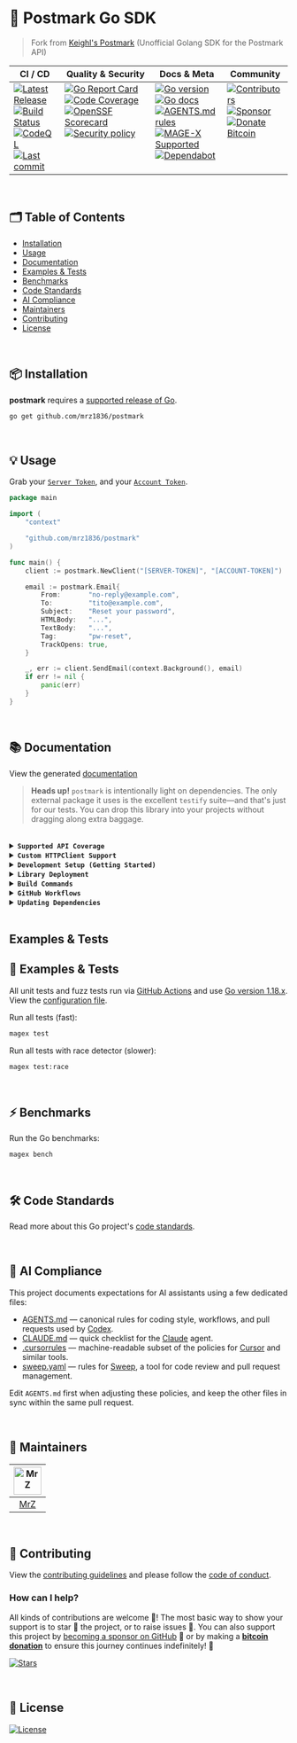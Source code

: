 # 📨 Postmark Go SDK
> Fork from [Keighl's Postmark](https://github.com/keighl/postmark) (Unofficial Golang SDK for the Postmark API)

<table>
  <thead>
    <tr>
      <th>CI&nbsp;/&nbsp;CD</th>
      <th>Quality&nbsp;&amp;&nbsp;Security</th>
      <th>Docs&nbsp;&amp;&nbsp;Meta</th>
      <th>Community</th>
    </tr>
  </thead>
  <tbody>
    <tr>
      <td valign="top" align="left">
        <a href="https://github.com/mrz1836/postmark/releases">
          <img src="https://img.shields.io/github/release-pre/mrz1836/postmark?logo=github&style=flat" alt="Latest Release">
        </a><br/>
        <a href="https://github.com/mrz1836/postmark/actions">
          <img src="https://img.shields.io/github/actions/workflow/status/mrz1836/postmark/fortress.yml?branch=master&logo=github&style=flat" alt="Build Status">
        </a><br/>
		<a href="https://github.com/mrz1836/postmark/actions">
          <img src="https://github.com/mrz1836/postmark/actions/workflows/codeql-analysis.yml/badge.svg?style=flat" alt="CodeQL">
        </a><br/>
        <a href="https://github.com/mrz1836/postmark/commits/master">
		  <img src="https://img.shields.io/github/last-commit/mrz1836/postmark?style=flat&logo=clockify&logoColor=white" alt="Last commit">
		</a>
      </td>
      <td valign="top" align="left">
        <a href="https://goreportcard.com/report/github.com/mrz1836/postmark">
          <img src="https://goreportcard.com/badge/github.com/mrz1836/postmark?style=flat" alt="Go Report Card">
        </a><br/>
		<a href="https://codecov.io/gh/mrz1836/postmark">
          <img src="https://codecov.io/gh/mrz1836/postmark/branch/master/graph/badge.svg?style=flat" alt="Code Coverage">
        </a><br/>
		<a href="https://scorecard.dev/viewer/?uri=github.com/mrz1836/postmark">
          <img src="https://api.scorecard.dev/projects/github.com/mrz1836/postmark/badge?logo=springsecurity&logoColor=white" alt="OpenSSF Scorecard">
        </a><br/>
		<a href=".github/SECURITY.md">
          <img src="https://img.shields.io/badge/security-policy-blue?style=flat&logo=springsecurity&logoColor=white" alt="Security policy">
        </a>
      </td>
      <td valign="top" align="left">
        <a href="https://golang.org/">
          <img src="https://img.shields.io/github/go-mod/go-version/mrz1836/postmark?style=flat" alt="Go version">
        </a><br/>
        <a href="https://pkg.go.dev/github.com/mrz1836/postmark?tab=doc">
          <img src="https://pkg.go.dev/badge/github.com/mrz1836/postmark.svg?style=flat" alt="Go docs">
        </a><br/>
        <a href=".github/AGENTS.md">
          <img src="https://img.shields.io/badge/AGENTS.md-found-40b814?style=flat&logo=openai" alt="AGENTS.md rules">
        </a><br/>
        <a href="https://github.com/mrz1836/mage-x">
          <img src="https://img.shields.io/badge/Mage-supported-brightgreen?style=flat&logo=go&logoColor=white" alt="MAGE-X Supported">
        </a><br/>
		<a href=".github/dependabot.yml">
          <img src="https://img.shields.io/badge/dependencies-automatic-blue?logo=dependabot&style=flat" alt="Dependabot">
        </a>
      </td>
      <td valign="top" align="left">
        <a href="https://github.com/mrz1836/postmark/graphs/contributors">
          <img src="https://img.shields.io/github/contributors/mrz1836/postmark?style=flat&logo=contentful&logoColor=white" alt="Contributors">
        </a><br/>
        <a href="https://github.com/sponsors/mrz1836">
          <img src="https://img.shields.io/badge/sponsor-MrZ-181717.svg?logo=github&style=flat" alt="Sponsor">
        </a><br/>
        <a href="https://mrz1818.com/?tab=tips&utm_source=github&utm_medium=sponsor-link&utm_campaign=postmark&utm_term=postmark&utm_content=postmark">
          <img src="https://img.shields.io/badge/donate-bitcoin-ff9900.svg?logo=bitcoin&style=flat" alt="Donate Bitcoin">
        </a>
      </td>
    </tr>
  </tbody>
</table>

<br/>

## 🗂️ Table of Contents
* [Installation](#-installation)
* [Usage](#-usage)
* [Documentation](#-documentation)
* [Examples & Tests](#-examples--tests)
* [Benchmarks](#-benchmarks)
* [Code Standards](#-code-standards)
* [AI Compliance](#-ai-compliance)
* [Maintainers](#-maintainers)
* [Contributing](#-contributing)
* [License](#-license)

<br/>

## 📦 Installation

**postmark** requires a [supported release of Go](https://golang.org/doc/devel/release.html#policy).
```shell script
go get github.com/mrz1836/postmark
```

<br/>

## 💡 Usage
Grab your [`Server Token`](https://account.postmarkapp.com/servers/XXXX/credentials), and your [`Account Token`](https://account.postmarkapp.com/account/edit).

```go
package main

import (
	"context"

	"github.com/mrz1836/postmark"
)

func main() {
	client := postmark.NewClient("[SERVER-TOKEN]", "[ACCOUNT-TOKEN]")

	email := postmark.Email{
		From:       "no-reply@example.com",
		To:         "tito@example.com",
		Subject:    "Reset your password",
		HTMLBody:   "...",
		TextBody:   "...",
		Tag:        "pw-reset",
		TrackOpens: true,
	}

	_, err := client.SendEmail(context.Background(), email)
	if err != nil {
		panic(err)
	}
}
```
<br/>

## 📚 Documentation

View the generated [documentation](https://pkg.go.dev/github.com/mrz1836/postmark?tab=doc)

> **Heads up!** `postmark` is intentionally light on dependencies. The only
external package it uses is the excellent `testify` suite—and that's just for
our tests. You can drop this library into your projects without dragging along
extra baggage.

<br/>

<details>
<summary><strong><code>Supported API Coverage</code></strong></summary>
<br/>

* [x] **[Email API](https://postmarkapp.com/developer/api/email-api)**
	* [x] [`POST /email`](https://postmarkapp.com/developer/api/email-api#send-a-single-email) - Send a single email ([email.go](email.go))
	* [x] [`POST /email/batch`](https://postmarkapp.com/developer/api/email-api#send-batch-emails) - Send batch emails ([email.go](email.go))

* [x] **[Templates API](https://postmarkapp.com/developer/api/templates-api)**
	* [x] [`POST /email/withTemplate`](https://postmarkapp.com/developer/api/templates-api#email-with-template) - Send email with template ([templates.go](templates.go))
	* [x] [`POST /email/batchWithTemplates`](https://postmarkapp.com/developer/api/templates-api#send-batch-with-templates) - Send batch with templates ([templates.go](templates.go))
	* [x] [`PUT /templates/push`](https://postmarkapp.com/developer/api/templates-api#push-templates) - Push templates to another server ([templates.go](templates.go))
	* [x] [`GET /templates/{templateIdOrAlias}`](https://postmarkapp.com/developer/api/templates-api#get-template) - Get a template ([templates.go](templates.go))
	* [x] [`POST /templates`](https://postmarkapp.com/developer/api/templates-api#create-template) - Create a template ([templates.go](templates.go))
	* [x] [`PUT /templates/{templateIdOrAlias}`](https://postmarkapp.com/developer/api/templates-api#edit-template) - Edit a template ([templates.go](templates.go))
	* [x] [`GET /templates`](https://postmarkapp.com/developer/api/templates-api#list-templates) - List templates ([templates.go](templates.go))
	* [x] [`DELETE /templates/{templateIdOrAlias}`](https://postmarkapp.com/developer/api/templates-api#delete-template) - Delete a template ([templates.go](templates.go))
	* [x] [`POST /templates/validate`](https://postmarkapp.com/developer/api/templates-api#validate-template) - Validate a template ([templates.go](templates.go))

* [x] **[Bounce API](https://postmarkapp.com/developer/api/bounce-api)**
	* [x] [`GET /deliverystats`](https://postmarkapp.com/developer/api/bounce-api#get-delivery-stats) - Get delivery stats ([bounce.go](bounce.go))
	* [x] [`GET /bounces`](https://postmarkapp.com/developer/api/bounce-api#get-bounces) - Get bounces ([bounce.go](bounce.go))
	* [x] [`GET /bounces/{bounceid}`](https://postmarkapp.com/developer/api/bounce-api#get-bounce) - Get a single bounce ([bounce.go](bounce.go))
	* [x] [`GET /bounces/{bounceid}/dump`](https://postmarkapp.com/developer/api/bounce-api#get-bounce-dump) - Get bounce dump ([bounce.go](bounce.go))
	* [x] [`PUT /bounces/{bounceid}/activate`](https://postmarkapp.com/developer/api/bounce-api#activate-bounce) - Activate a bounce ([bounce.go](bounce.go))
	* [x] [`GET /bounces/tags`](https://postmarkapp.com/developer/api/bounce-api#get-bounced-tags) - Get bounced tags ([bounce.go](bounce.go))

* [x] **[Messages API](https://postmarkapp.com/developer/api/messages-api)**
	* [x] [`GET /messages/outbound`](https://postmarkapp.com/developer/api/messages-api#outbound-message-search) - Search outbound messages ([messages_outbound.go](messages_outbound.go))
	* [x] [`GET /messages/outbound/{messageid}/details`](https://postmarkapp.com/developer/api/messages-api#outbound-message-details) - Get outbound message details ([messages_outbound.go](messages_outbound.go))
	* [x] [`GET /messages/outbound/{messageid}/dump`](https://postmarkapp.com/developer/api/messages-api#outbound-message-dump) - Get outbound message dump ([messages_outbound.go](messages_outbound.go))
	* [x] [`GET /messages/outbound/opens`](https://postmarkapp.com/developer/api/messages-api#message-opens) - Get message opens ([messages_outbound.go](messages_outbound.go))
	* [x] [`GET /messages/outbound/opens/{messageid}`](https://postmarkapp.com/developer/api/messages-api#opens-for-single-message) - Get opens for single message ([messages_outbound.go](messages_outbound.go))
	* [x] [`GET /messages/outbound/clicks`](https://postmarkapp.com/developer/api/messages-api#message-clicks) - Get message clicks ([messages_outbound.go](messages_outbound.go))
	* [x] [`GET /messages/outbound/clicks/{messageid}`](https://postmarkapp.com/developer/api/messages-api#clicks-for-single-message) - Get clicks for single message ([messages_outbound.go](messages_outbound.go))
	* [x] [`GET /messages/inbound`](https://postmarkapp.com/developer/api/messages-api#inbound-message-search) - Search inbound messages ([messages_inbound.go](messages_inbound.go))
	* [x] [`GET /messages/inbound/{messageid}/details`](https://postmarkapp.com/developer/api/messages-api#inbound-message-details) - Get inbound message details ([messages_inbound.go](messages_inbound.go))
	* [x] [`PUT /messages/inbound/{messageid}/bypass`](https://postmarkapp.com/developer/api/messages-api#bypass-inbound-message-rules) - Bypass inbound message rules ([messages_inbound.go](messages_inbound.go))
	* [x] [`PUT /messages/inbound/{messageid}/retry`](https://postmarkapp.com/developer/api/messages-api#retry-inbound-message-processing) - Retry inbound message processing ([messages_inbound.go](messages_inbound.go))

* [x] **[Message Streams API](https://postmarkapp.com/developer/api/message-streams-api)**
	* [x] [`GET /message-streams`](https://postmarkapp.com/developer/api/message-streams-api#list-message-streams) - List message streams ([message_streams.go](message_streams.go))
	* [x] [`GET /message-streams/{stream_ID}`](https://postmarkapp.com/developer/api/message-streams-api#get-message-stream) - Get a message stream ([message_streams.go](message_streams.go))
	* [x] [`PATCH /message-streams/{stream_ID}`](https://postmarkapp.com/developer/api/message-streams-api#edit-message-stream) - Edit a message stream ([message_streams.go](message_streams.go))
	* [x] [`POST /message-streams`](https://postmarkapp.com/developer/api/message-streams-api#create-message-stream) - Create a message stream ([message_streams.go](message_streams.go))
	* [x] [`POST /message-streams/{stream_ID}/archive`](https://postmarkapp.com/developer/api/message-streams-api#archive-message-stream) - Archive a message stream ([message_streams.go](message_streams.go))
	* [x] [`POST /message-streams/{stream_ID}/unarchive`](https://postmarkapp.com/developer/api/message-streams-api#unarchive-message-stream) - Unarchive a message stream ([message_streams.go](message_streams.go))

* [x] **[Domains API](https://postmarkapp.com/developer/api/domains-api)**
	* [x] [`GET /domains`](https://postmarkapp.com/developer/api/domains-api#list-domains) - List domains ([domains.go](domains.go))
	* [x] [`GET /domains/{domainid}`](https://postmarkapp.com/developer/api/domains-api#get-domain-details) - Get domain details ([domains.go](domains.go))
	* [x] [`POST /domains`](https://postmarkapp.com/developer/api/domains-api#create-domain) - Create a domain ([domains.go](domains.go))
	* [x] [`PUT /domains/{domainid}`](https://postmarkapp.com/developer/api/domains-api#edit-domain) - Edit a domain ([domains.go](domains.go))
	* [x] [`DELETE /domains/{domainid}`](https://postmarkapp.com/developer/api/domains-api#delete-domain) - Delete a domain ([domains.go](domains.go))
	* [x] [`PUT /domains/{domainid}/verifyDkim`](https://postmarkapp.com/developer/api/domains-api#verify-dkim) - Verify DKIM status ([domains.go](domains.go))
	* [x] [`PUT /domains/{domainid}/verifyReturnPath`](https://postmarkapp.com/developer/api/domains-api#verify-return-path) - Verify return-path status ([domains.go](domains.go))
	* [x] [`POST /domains/{domainid}/rotatedkim`](https://postmarkapp.com/developer/api/domains-api#rotate-dkim) - Rotate DKIM keys ([domains.go](domains.go))

* [x] **[Sender Signatures API](https://postmarkapp.com/developer/api/signatures-api)**
	* [x] [`GET /senders`](https://postmarkapp.com/developer/api/signatures-api#list-sender-signatures) - List sender signatures ([sender_signatures.go](sender_signatures.go))
	* [x] [`GET /senders/{signatureid}`](https://postmarkapp.com/developer/api/signatures-api#get-sender-signature-details) - Get sender signature details ([sender_signatures.go](sender_signatures.go))
	* [x] [`POST /senders`](https://postmarkapp.com/developer/api/signatures-api#create-signature) - Create a signature ([sender_signatures.go](sender_signatures.go))
	* [x] [`PUT /senders/{signatureid}`](https://postmarkapp.com/developer/api/signatures-api#edit-signature) - Edit a signature ([sender_signatures.go](sender_signatures.go))
	* [x] [`DELETE /senders/{signatureid}`](https://postmarkapp.com/developer/api/signatures-api#delete-signature) - Delete a signature ([sender_signatures.go](sender_signatures.go))
	* [x] [`POST /senders/{signatureid}/resend`](https://postmarkapp.com/developer/api/signatures-api#resend-confirmation) - Resend confirmation ([sender_signatures.go](sender_signatures.go))

* [x] **[Stats API](https://postmarkapp.com/developer/api/stats-api)**
	* [x] [`GET /stats/outbound`](https://postmarkapp.com/developer/api/stats-api#get-outbound-overview) - Get outbound overview ([stats.go](stats.go))
	* [x] [`GET /stats/outbound/sends`](https://postmarkapp.com/developer/api/stats-api#get-sent-counts) - Get sent counts ([stats.go](stats.go))
	* [x] [`GET /stats/outbound/bounces`](https://postmarkapp.com/developer/api/stats-api#get-bounce-counts) - Get bounce counts ([stats.go](stats.go))
	* [x] [`GET /stats/outbound/spam`](https://postmarkapp.com/developer/api/stats-api#get-spam-complaints) - Get spam complaints ([stats.go](stats.go))
	* [x] [`GET /stats/outbound/tracked`](https://postmarkapp.com/developer/api/stats-api#get-tracked-email-counts) - Get tracked email counts ([stats.go](stats.go))
	* [x] [`GET /stats/outbound/opens`](https://postmarkapp.com/developer/api/stats-api#get-email-open-counts) - Get email open counts ([stats.go](stats.go))
	* [x] [`GET /stats/outbound/opens/platforms`](https://postmarkapp.com/developer/api/stats-api#get-email-platform-usage) - Get email platform usage ([stats.go](stats.go))
	* [x] [`GET /stats/outbound/opens/emailclients`](https://postmarkapp.com/developer/api/stats-api#get-email-client-usage) - Get email client usage ([stats.go](stats.go))
	* [x] [`GET /stats/outbound/clicks`](https://postmarkapp.com/developer/api/stats-api#get-click-counts) - Get click counts ([stats.go](stats.go))
	* [x] [`GET /stats/outbound/clicks/browserfamilies`](https://postmarkapp.com/developer/api/stats-api#get-browser-usage) - Get browser usage ([stats.go](stats.go))
	* [x] [`GET /stats/outbound/clicks/platforms`](https://postmarkapp.com/developer/api/stats-api#get-browser-platform-usage) - Get browser platform usage ([stats.go](stats.go))
	* [x] [`GET /stats/outbound/clicks/location`](https://postmarkapp.com/developer/api/stats-api#get-click-location) - Get click location ([stats.go](stats.go))

* [x] **[Webhooks API](https://postmarkapp.com/developer/api/webhooks-api)**
	* [x] [`GET /webhooks`](https://postmarkapp.com/developer/api/webhooks-api#list-webhooks) - List webhooks ([webhooks.go](webhooks.go))
	* [x] [`GET /webhooks/{Id}`](https://postmarkapp.com/developer/api/webhooks-api#get-webhook) - Get a webhook ([webhooks.go](webhooks.go))
	* [x] [`POST /webhooks`](https://postmarkapp.com/developer/api/webhooks-api#create-webhook) - Create a webhook ([webhooks.go](webhooks.go))
	* [x] [`PUT /webhooks/{Id}`](https://postmarkapp.com/developer/api/webhooks-api#edit-webhook) - Edit a webhook ([webhooks.go](webhooks.go))
	* [x] [`DELETE /webhooks/{Id}`](https://postmarkapp.com/developer/api/webhooks-api#delete-webhook) - Delete a webhook ([webhooks.go](webhooks.go))

* [x] **[Suppressions API](https://postmarkapp.com/developer/api/suppressions-api)**
	* [x] [`GET /message-streams/{stream_id}/suppressions/dump`](https://postmarkapp.com/developer/api/suppressions-api#suppression-dump) - Suppression dump ([suppressions.go](suppressions.go))
	* [x] [`POST /message-streams/{stream_id}/suppressions`](https://postmarkapp.com/developer/api/suppressions-api#create-suppression) - Create suppressions ([suppressions.go](suppressions.go))
	* [x] [`POST /message-streams/{stream_id}/suppressions/delete`](https://postmarkapp.com/developer/api/suppressions-api#delete-suppression) - Delete suppressions ([suppressions.go](suppressions.go))

* [x] **[Servers API](https://postmarkapp.com/developer/api/servers-api)**
	* [x] [`GET /server`](https://postmarkapp.com/developer/api/servers-api#get-server) - Get current server ([server.go](server.go))
	* [x] [`PUT /server`](https://postmarkapp.com/developer/api/servers-api#edit-server) - Edit current server ([server.go](server.go))
	* [x] [`GET /servers/{serverid}`](https://postmarkapp.com/developer/api/servers-api#get-server) - Get a server ([servers.go](servers.go))
	* [x] [`POST /servers`](https://postmarkapp.com/developer/api/servers-api#create-server) - Create a server ([servers.go](servers.go))
	* [x] [`PUT /servers/{serverid}`](https://postmarkapp.com/developer/api/servers-api#edit-server) - Edit a server ([servers.go](servers.go))
	* [x] [`GET /servers`](https://postmarkapp.com/developer/api/servers-api#list-servers) - List servers ([servers.go](servers.go))
	* [x] [`DELETE /servers/{serverid}`](https://postmarkapp.com/developer/api/servers-api#delete-server) - Delete a server ([servers.go](servers.go))

* [x] **[Inbound Rules Triggers API](https://postmarkapp.com/developer/api/inbound-rules-triggers-api)**
	* [x] [`GET /triggers/inboundrules`](https://postmarkapp.com/developer/api/inbound-rules-triggers-api#list-inbound-rule-triggers) - List inbound rule triggers ([inbound_rules_triggers.go](inbound_rules_triggers.go))
	* [x] [`POST /triggers/inboundrules`](https://postmarkapp.com/developer/api/inbound-rules-triggers-api#create-inbound-rule-trigger) - Create an inbound rule trigger ([inbound_rules_triggers.go](inbound_rules_triggers.go))
	* [x] [`DELETE /triggers/inboundrules/{triggerid}`](https://postmarkapp.com/developer/api/inbound-rules-triggers-api#delete-trigger) - Delete a single trigger ([inbound_rules_triggers.go](inbound_rules_triggers.go))

* [x] **[Data Removal API](https://postmarkapp.com/developer/api/data-removals-api)**
	* [x] [`POST /data-removals`](https://postmarkapp.com/developer/api/data-removals-api#create-data-removal-request) - Create a data removal request ([data_removals.go](data_removals.go))
	* [x] [`GET /data-removals/{id}`](https://postmarkapp.com/developer/api/data-removals-api#check-data-removal-status) - Check a data removal request status ([data_removals.go](data_removals.go))

</details>

<details>
<summary><strong><code>Custom HTTPClient Support</code></strong></summary>
<br/>

```go
package main

import (
    "github.com/mrz1836/postmark"
    "google.golang.org/appengine"
    "google.golang.org/appengine/urlfetch"
)

// ....

client := postmark.NewClient("[SERVER-TOKEN]", "[ACCOUNT-TOKEN]")

ctx := appengine.NewContext(req)
client.HTTPClient = urlfetch.Client(ctx)

// ...
```
</details>

<details>
<summary><strong><code>Development Setup (Getting Started)</code></strong></summary>
<br/>

Install [MAGE-X](https://github.com/mrz1836/mage-x) build tool for development:

```bash
# Install MAGE-X for development and building
go install github.com/mrz1836/mage-x/cmd/magex@latest
magex update:install
```
</details>

<details>
<summary><strong><code>Library Deployment</code></strong></summary>
<br/>

This project uses [goreleaser](https://github.com/goreleaser/goreleaser) for streamlined binary and library deployment to GitHub. To get started, install it via:

```bash
brew install goreleaser
```

The release process is defined in the [.goreleaser.yml](.goreleaser.yml) configuration file.

Then create and push a new Git tag using:

```bash
magex version:bump bump=patch push
```

This process ensures consistent, repeatable releases with properly versioned artifacts and citation metadata.

</details>

<details>
<summary><strong><code>Build Commands</code></strong></summary>
<br/>

View all build commands

```bash script
magex help
```

</details>

<details>
<summary><strong><code>GitHub Workflows</code></strong></summary>
<br/>


### 🎛️ The Workflow Control Center

All GitHub Actions workflows in this repository are powered by configuration files: [**.env.base**](.github/.env.base) (default configuration) and optionally **.env.custom** (project-specific overrides) – your one-stop shop for tweaking CI/CD behavior without touching a single YAML file! 🎯

**Configuration Files:**
- **[.env.base](.github/.env.base)** – Default configuration that works for most Go projects
- **[.env.custom](.github/.env.custom)** – Optional project-specific overrides

This magical file controls everything from:
- **🚀 Go version matrix** (test on multiple versions or just one)
- **🏃 Runner selection** (Ubuntu or macOS, your wallet decides)
- **🔬 Feature toggles** (coverage, fuzzing, linting, race detection, benchmarks)
- **🛡️ Security tool versions** (gitleaks, nancy, govulncheck)
- **🤖 Auto-merge behaviors** (how aggressive should the bots be?)
- **🏷️ PR management rules** (size labels, auto-assignment, welcome messages)

> **Pro tip:** Want to disable code coverage? Just add `ENABLE_CODE_COVERAGE=false` to your .env.custom to override the default in .env.base and push. No YAML archaeology required!

<br/>

| Workflow Name                                                                      | Description                                                                                                            |
|------------------------------------------------------------------------------------|------------------------------------------------------------------------------------------------------------------------|
| [auto-merge-on-approval.yml](.github/workflows/auto-merge-on-approval.yml)         | Automatically merges PRs after approval and all required checks, following strict rules.                               |
| [codeql-analysis.yml](.github/workflows/codeql-analysis.yml)                       | Analyzes code for security vulnerabilities using [GitHub CodeQL](https://codeql.github.com/).                          |
| [dependabot-auto-merge.yml](.github/workflows/dependabot-auto-merge.yml)           | Automatically merges [Dependabot](https://github.com/dependabot) PRs that meet all requirements.                       |
| [fortress.yml](.github/workflows/fortress.yml)                                     | Runs the GoFortress security and testing workflow, including linting, testing, releasing, and vulnerability checks.    |
| [pull-request-management.yml](.github/workflows/pull-request-management.yml)       | Labels PRs by branch prefix, assigns a default user if none is assigned, and welcomes new contributors with a comment. |
| [scorecard.yml](.github/workflows/scorecard.yml)                                   | Runs [OpenSSF](https://openssf.org/) Scorecard to assess supply chain security.                                        |
| [stale.yml](.github/workflows/stale-check.yml)                                     | Warns about (and optionally closes) inactive issues and PRs on a schedule or manual trigger.                           |
| [sync-labels.yml](.github/workflows/sync-labels.yml)                               | Keeps GitHub labels in sync with the declarative manifest at [`.github/labels.yml`](./.github/labels.yml).             |

</details>

<details>
<summary><strong><code>Updating Dependencies</code></strong></summary>
<br/>

To update all dependencies (Go modules, linters, and related tools), run:

```bash
magex deps:update
```

This command ensures all dependencies are brought up to date in a single step, including Go modules and any managed tools. It is the recommended way to keep your development environment and CI in sync with the latest versions.

</details>

<br/>

## Examples & Tests
## 🧪 Examples & Tests

All unit tests and fuzz tests run via [GitHub Actions](https://github.com/mrz1836/go-pre-commit/actions) and use [Go version 1.18.x](https://go.dev/doc/go1.18). View the [configuration file](.github/workflows/fortress.yml).

Run all tests (fast):

```bash script
magex test
```

Run all tests with race detector (slower):
```bash script
magex test:race
```

<br/>

## ⚡ Benchmarks

Run the Go benchmarks:

```bash script
magex bench
```

<br/>

## 🛠️ Code Standards
Read more about this Go project's [code standards](.github/CODE_STANDARDS.md).

<br/>

## 🤖 AI Compliance
This project documents expectations for AI assistants using a few dedicated files:

- [AGENTS.md](.github/AGENTS.md) — canonical rules for coding style, workflows, and pull requests used by [Codex](https://chatgpt.com/codex).
- [CLAUDE.md](.github/CLAUDE.md) — quick checklist for the [Claude](https://www.anthropic.com/product) agent.
- [.cursorrules](.cursorrules) — machine-readable subset of the policies for [Cursor](https://www.cursor.so/) and similar tools.
- [sweep.yaml](.github/sweep.yaml) — rules for [Sweep](https://github.com/sweepai/sweep), a tool for code review and pull request management.

Edit `AGENTS.md` first when adjusting these policies, and keep the other files in sync within the same pull request.

<br/>

## 👥 Maintainers
| [<img src="https://github.com/mrz1836.png" height="50" alt="MrZ" />](https://github.com/mrz1836) |
|:------------------------------------------------------------------------------------------------:|
|                                [MrZ](https://github.com/mrz1836)                                 |

<br/>

## 🤝 Contributing
View the [contributing guidelines](.github/CONTRIBUTING.md) and please follow the [code of conduct](.github/CODE_OF_CONDUCT.md).

### How can I help?
All kinds of contributions are welcome :raised_hands:!
The most basic way to show your support is to star :star2: the project, or to raise issues :speech_balloon:.
You can also support this project by [becoming a sponsor on GitHub](https://github.com/sponsors/mrz1836) :clap:
or by making a [**bitcoin donation**](https://mrz1818.com/?tab=tips&utm_source=github&utm_medium=sponsor-link&utm_campaign=postmark&utm_term=postmark&utm_content=postmark) to ensure this journey continues indefinitely! :rocket:


[![Stars](https://img.shields.io/github/stars/mrz1836/postmark?label=Please%20like%20us&style=social)](https://github.com/mrz1836/postmark/stargazers)

<br/>

## 📝 License

[![License](https://img.shields.io/github/license/mrz1836/postmark.svg?style=flat)](LICENSE)
